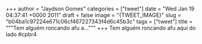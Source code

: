 
+++
author = "Jaydson Gomes"
categories = ["tweet"]
date = "Wed Jan 19 04:37:41 +0000 2011"
draft = false
image = "{TWEET_IMAGE}"
slug = "b04ba1c97224e671c06cf467227343f4d6c45b3c"
tags = ["tweet"]
title = """Tem alguém roncando afu a..."""
+++
Tem alguém roncando afu aqui do lado #cpbr4
